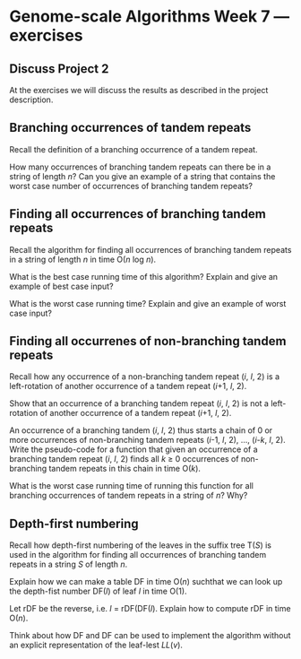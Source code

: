 # Genome-scale Algorithms Week 7 — exercises

## Discuss Project 2

At the exercises we will discuss the results as described in the project description.

## Branching occurrences of tandem repeats

Recall the definition of a branching occurrence of a tandem repeat.

How many occurrences of branching tandem repeats can there be in a
string of length *n*? Can you give an example of a string that
contains the worst case number of occurrences of branching tandem
repeats?

## Finding all occurrences of branching tandem repeats

Recall the algorithm for finding all occurrences of branching tandem
repeats in a string of length *n* in time O(*n* log *n*).

What is the best case running time of this algorithm? Explain
and give an example of best case input?

What is the worst case running time? Explain and give an example of
worst case input?

## Finding all occurrenes of non-branching tandem repeats

Recall how any occurrence of a non-branching tandem repeat (*i*, *l*,
2) is a left-rotation of another occurrence of a tandem repeat (*i*+1,
*l*, 2).

Show that an occurrence of a branching tandem repeat (*i*, *l*,
2) is not a left-rotation of another occurrence of a tandem repeat (*i*+1,
*l*, 2).

An occurrence of a branching tandem (*i*, *l*, 2) thus starts a chain
of 0 or more occurrences of non-branching tandem repeats (*i*-1, *l*,
2), ..., (*i-k*, *l*, 2). Write the pseudo-code for a function that
given an occurrence of a branching tandem repeat (*i*, *l*, 2) finds
all *k* ≥ 0 occurrences of non-branching tandem repeats in this chain
in time O(*k*).

What is the worst case running time of running this function for all
branching occurrences of tandem repeats in a string of *n*? Why?

## Depth-first numbering

Recall how depth-first numbering of the leaves in the suffix tree T(*S*) is
used in the algorithm for finding all occurrences of branching tandem
repeats in a string *S* of length *n*.

Explain how we can make a table DF in time O(*n*) suchthat we can look
up the depth-fist number DF(*l*) of leaf *l* in time O(1).

Let rDF be the reverse, i.e. *l* = rDF(DF(*l*). Explain how to compute
rDF in time O(*n*).

Think about how DF and DF can be used to implement the algorithm without an
explicit representation of the leaf-lest *LL*(*v*).
